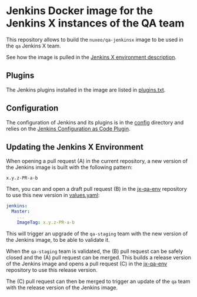 # Jenkins Docker image for the Jenkins X instances of the QA team

This repository allows to build the `nuxeo/qa-jenkinsx` image to be used in the `qa` Jenkins X team.

See how the image is pulled in the [Jenkins X environment description](https://github.com/nuxeo/jx-qa-env/blob/master/values.yaml).

## Plugins

The Jenkins plugins installed in the image are listed in [plugins.txt](plugins.txt).

## Configuration

The configuration of Jenkins and its plugins is in the [config](config) directory and relies on the [Jenkins Configuration as Code Plugin](https://github.com/jenkinsci/configuration-as-code-plugin/).

## Updating the Jenkins X Environment

When opening a pull request (A) in the current repository, a new version of the Jenkins image is built with the following pattern:

```shell
x.y.z-PR-a-b
```

Then, you can and open a draft pull request (B) in the [jx-qa-env](https://github.com/nuxeo/jx-qa-env/) repository to use this new version in [values.yaml](https://github.com/nuxeo/jx-qa-env/blob/master/values.yaml):

```yaml
jenkins:
  Master:
    ...
    ImageTag: x.y.z-PR-a-b
```

This will trigger an upgrade of the `qa-staging` team with the new version of the Jenkins image, to be able to validate it.

When the `qa-staging` team is validated, the (B) pull request can be safely closed and the (A) pull request can be merged. This builds a release version of the Jenkins image and opens a pull request (C) in the [jx-qa-env](https://github.com/nuxeo/jx-qa-env/) repository to use this release version.

The (C) pull request can then be merged to trigger an update of the `qa` team with the release version of the Jenkins image.

